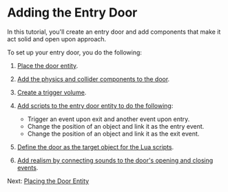 # Adding the Entry Door<a name="scripting-entry-door"></a>

In this tutorial, you'll create an entry door and add components that make it act solid and open upon approach\.

To set up your entry door, you do the following:

1. [Place the door entity](scripting-entry-door-entity.md)\.

1. [Add the physics and collider components to the door](scripting-entry-door-components.md)\.

1. [Create a trigger volume](scripting-entry-door-trigger.md)\.

1. [Add scripts to the entry door entity to do the following](scripting-entry-door-scripts.md):
   + Trigger an event upon exit and another event upon entry\.
   + Change the position of an object and link it as the entry event\.
   + Change the position of an object and link it as the exit event\.

1. [Define the door as the target object for the Lua scripts](scripting-entry-door-connect.md)\.

1. [Add realism by connecting sounds to the door's opening and closing events](scripting-entry-door-sounds.md)\.

Next: [Placing the Door Entity](scripting-entry-door-entity.md)